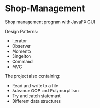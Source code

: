 # Shop-Management
Shop management program with JavaFX GUI


Design Patterns:
- Iterator
- Observer
- Momento
- Singelton
- Command
- MVC

The project also containing:
- Read and write to a file
- Advance OOP and Polymorphism
- Try and catch statemant
- Different data structures 

